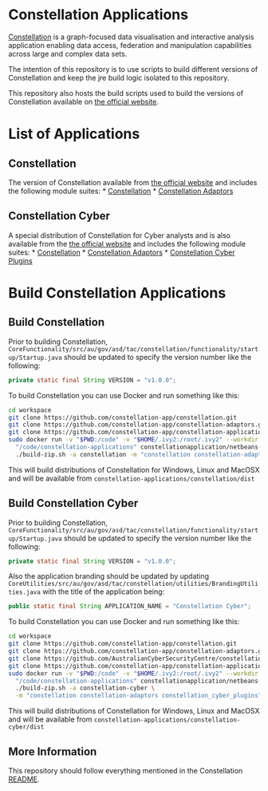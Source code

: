 # Constellation Applications

[Constellation](https://github.com/constellation-app/constellation) is a 
graph-focused data visualisation and interactive analysis application enabling 
data access, federation and manipulation capabilities across large and complex 
data sets.

The intention of this repository is to use scripts to build different versions
of Constellation and keep the jre build logic isolated to this repository.

This repository also hosts the build scripts used to build the versions of 
Constellation available on [the official website](https://constellation-app.com).

# List of Applications

## Constellation

The version of Constellation available from 
[the official website](https://constellation-app.com) and includes the following 
module suites:
    * [Constellation](https://github.com/constellation-app/constellation)
    * [Constellation Adaptors](https://github.com/constellation-app/constellation-adaptors)

## Constellation Cyber

A special distribution of Constellation for Cyber analysts and is also available 
from the [the official website](https://constellation-app.com) and includes the 
following module suites:
    * [Constellation](https://github.com/constellation-app/constellation)
    * [Constellation Adaptors](https://github.com/constellation-app/constellation-adaptors)
    * [Constellation Cyber Plugins](https://github.com/AustralianCyberSecurityCentre/constellation_cyber_plugins)

# Build Constellation Applications

## Build Constellation

Prior to building Constellation, `CoreFunctionality/src/au/gov/asd/tac/constellation/functionality/startup/Startup.java` 
should be updated to specify the version number like the following:

```java
private static final String VERSION = "v1.0.0";
```

To build Constellation you can use Docker and run something like this:

```bash
cd workspace
git clone https://github.com/constellation-app/constellation.git
git clone https://github.com/constellation-app/constellation-adaptors.git
git clone https://github.com/constellation-app/constellation-applications.git
sudo docker run -v "$PWD:/code" -v "$HOME/.ivy2:/root/.ivy2" --workdir \
  "/code/constellation-applications" constellationapplication/netbeans-runner:12 \
  ./build-zip.sh -a constellation -m "constellation constellation-adaptors"
```

This will build distributions of Constellation for Windows, Linux and MacOSX and will be available from `constellation-applications/constellation/dist`

## Build Constellation Cyber

Prior to building Constellation, `CoreFunctionality/src/au/gov/asd/tac/constellation/functionality/startup/Startup.java` 
should be updated to specify the version number like the following:

```java
private static final String VERSION = "v1.0.0";
```

Also the application branding should be updated by updating `CoreUtilities/src/au/gov/asd/tac/constellation/utilities/BrandingUtilities.java` 
with the title of the application being:

```java
public static final String APPLICATION_NAME = "Constellation Cyber";
```

To build Constellation you can use Docker and run something like this:

```bash
cd workspace
git clone https://github.com/constellation-app/constellation.git
git clone https://github.com/constellation-app/constellation-adaptors.git
git clone https://github.com/AustralianCyberSecurityCentre/constellation_cyber_plugins.git
git clone https://github.com/constellation-app/constellation-applications.git
sudo docker run -v "$PWD:/code" -v "$HOME/.ivy2:/root/.ivy2" --workdir \
  "/code/constellation-applications" constellationapplication/netbeans-runner:12 \
  ./build-zip.sh -a constellation-cyber \
  -m "constellation constellation-adaptors constellation_cyber_plugins"
```

This will build distributions of Constellation for Windows, Linux and MacOSX and will be available from `constellation-applications/constellation-cyber/dist`

## More Information

This repository should follow everything mentioned in the Constellation 
[README](https://github.com/constellation-app/constellation/blob/master/README.md).
